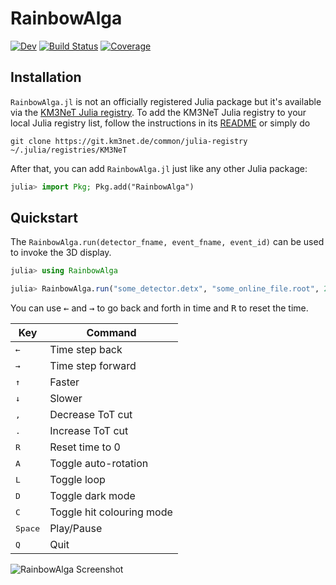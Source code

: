 # RainbowAlga

[![Dev](https://img.shields.io/badge/docs-dev-blue.svg)](https://tgal.gitlab.io/RainbowAlga.jl/dev)
[![Build Status](https://git.km3net.de/tgal/RainbowAlga.jl/badges/main/pipeline.svg)](https://git.km3net.de/tgal/RainbowAlga.jl/pipelines)
[![Coverage](https://git.km3net.de/tgal/RainbowAlga.jl/badges/main/coverage.svg)](https://git.km3net.de/tgal/RainbowAlga.jl/commits/main)

## Installation

`RainbowAlga.jl` is not an officially registered Julia package but it's available via
the [KM3NeT Julia registry](https://git.km3net.de/common/julia-registry). To add
the KM3NeT Julia registry to your local Julia registry list, follow the
instructions in its
[README](https://git.km3net.de/common/julia-registry#adding-the-registry) or simply do

``` shell
git clone https://git.km3net.de/common/julia-registry ~/.julia/registries/KM3NeT
```

    
After that, you can add `RainbowAlga.jl` just like any other Julia package:

``` julia
julia> import Pkg; Pkg.add("RainbowAlga")
```

    
## Quickstart

The `RainbowAlga.run(detector_fname, event_fname, event_id)` can be used to invoke the 3D display.

``` julia
julia> using RainbowAlga

julia> RainbowAlga.run("some_detector.detx", "some_online_file.root", 23)
```

You can use <kbd>&larr;</kbd> and <kbd>&rarr;</kbd> to go back and forth in time and <kbd>R</kbd> to reset the time.

| Key               | Command                   |
|-------------------|---------------------------|
| <kbd>&larr;</kbd> | Time step back            |
| <kbd>&rarr;</kbd> | Time step forward         |
| <kbd>&uarr;</kbd> | Faster                    |
| <kbd>&darr;</kbd> | Slower                    |
| <kbd>,</kbd>      | Decrease ToT cut          |
| <kbd>.</kbd>      | Increase ToT cut          |
| <kbd>R</kbd>      | Reset time to 0           |
| <kbd>A</kbd>      | Toggle auto-rotation      |
| <kbd>L</kbd>      | Toggle loop               |
| <kbd>D</kbd>      | Toggle dark mode          |
| <kbd>C</kbd>      | Toggle hit colouring mode |
| <kbd>Space</kbd>  | Play/Pause                |
| <kbd>Q</kbd>      | Quit                      |


![RainbowAlga Screenshot](https://git.km3net.de/tgal/RainbowAlga.jl/-/raw/main/docs/images/RainbowAlga_Screenshot.png?ref_type=heads)
